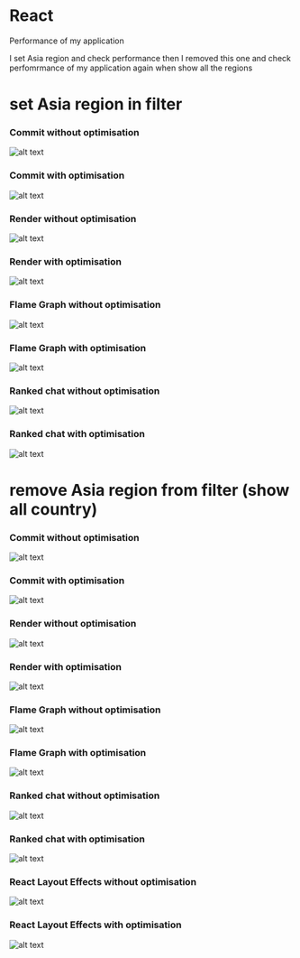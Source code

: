 # React

Performance of my application

I set Asia region and check performance then I removed this one and check perfomrmance of my application again when show all the regions

# set Asia region in filter

### Commit without optimisation

![alt text](image-4.png)

### Commit with optimisation

![alt text](image.png)

### Render without optimisation

![alt text](image-5.png)

### Render with optimisation

![alt text](image-1.png)

### Flame Graph without optimisation

![alt text](image-2.png)

### Flame Graph with optimisation

![alt text](image-11.png)

### Ranked chat without optimisation

![alt text](image-3.png)

### Ranked chat with optimisation

![alt text](image-12.png)

# remove Asia region from filter (show all country)

### Commit without optimisation

![alt text](image-6.png)

### Commit with optimisation

![alt text](image-14.png)

### Render without optimisation

![alt text](image-7.png)

### Render with optimisation

![alt text](image-13.png)

### Flame Graph without optimisation

![alt text](image-9.png)

### Flame Graph with optimisation

![alt text](image-15.png)

### Ranked chat without optimisation

![alt text](image-10.png)

### Ranked chat with optimisation

![alt text](image-16.png)

### React Layout Effects without optimisation

![alt text](image-8.png)

### React Layout Effects with optimisation

![alt text](image-17.png)
